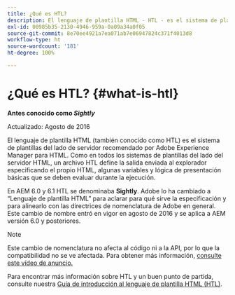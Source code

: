 ```yaml
---
title: ¿Qué es HTL?
description: El lenguaje de plantilla HTML - HTL - es el sistema de plantillas de lado de servidor recomendado por Adobe Experience Manager para HTML.
exl-id: 00985b35-2130-4946-959a-0a09a34a0f05
source-git-commit: 8e70ee4921a7ea071ab7e06947824c371f4013d8
workflow-type: ht
source-wordcount: '181'
ht-degree: 100%

---
```


# ¿Qué es HTL? {#what-is-htl}

**Antes conocido como *Sightly***

Actualizado: Agosto de 2016

El lenguaje de plantilla HTML (también conocido como HTL) es el sistema de plantillas del lado de servidor recomendado por Adobe Experience Manager para HTML. Como en todos los sistemas de plantillas del lado del servidor HTML, un archivo HTL define la salida enviada al explorador especificando el propio HTML, algunas variables y lógica de presentación básicas que se deben evaluar durante la ejecución.

En AEM 6.0 y 6.1 HTL se denominaba **Sightly**. Adobe lo ha cambiado a “Lenguaje de plantilla HTML” para aclarar para qué sirve la especificación y para alinearlo con las directrices de nomenclatura de Adobe en general. Este cambio de nombre entró en vigor en agosto de 2016 y se aplica a AEM versión 6.0 y posteriores.

>[!NOTE]
>
>Este cambio de nomenclatura no afecta al código ni a la API, por lo que la compatibilidad no se ve afectada. Para obtener más información, [consulte este vídeo de anuncio.](https://helpx.adobe.com/es/experience-manager/how-to/announce-htl.html)

Para encontrar más información sobre HTL y un buen punto de partida, consulte nuestra [Guía de introducción al lenguaje de plantilla HTML (HTL)](overview.md).

